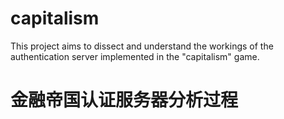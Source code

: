 # capitalism
This project aims to dissect and understand the workings of the authentication server implemented in the "capitalism" game.


# 金融帝国认证服务器分析过程
